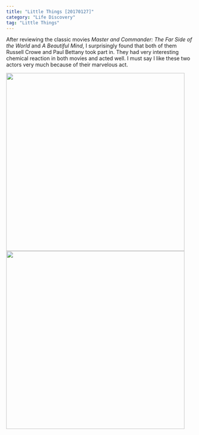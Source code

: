 ```yaml
---
title: "Little Things [20170127]"
category: "Life Discovery"
tag: "Little Things"
---
```


After reviewing the classic	movies *Master and Commander: The Far Side of the World* and *A Beautiful Mind*, I surprisingly found that both of them Russell Crowe and Paul Bettany took part in. They had very interesting chemical reaction in both movies and acted well. I must say I like these two actors very much because of their marvelous act.

<img class="img-responsive center-block" src="https://raw.githubusercontent.com/joshua19881228/my_blogs/master/Life_Discovery/Little_Things/figures/MasterAndCommander.jpg" alt="" width="480"/>

<img class="img-responsive center-block" src="https://raw.githubusercontent.com/joshua19881228/my_blogs/master/Life_Discovery/Little_Things/figures/ABeautifulMind.jpg" alt="" width="480"/>